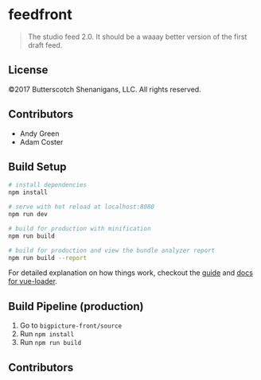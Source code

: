# feedfront

> The studio feed 2.0. It should be a waaay better version of the first draft feed.

License
---
©2017 Butterscotch Shenanigans, LLC. All rights reserved.

Contributors
---
 + Andy Green
 + Adam Coster

## Build Setup

``` bash
# install dependencies
npm install

# serve with hot reload at localhost:8080
npm run dev

# build for production with minification
npm run build

# build for production and view the bundle analyzer report
npm run build --report
```

For detailed explanation on how things work, checkout the [guide](http://vuejs-templates.github.io/webpack/) and [docs for vue-loader](http://vuejs.github.io/vue-loader).

## Build Pipeline (production)

1. Go to `bigpicture-front/source`
2. Run `npm install`
3. Run `npm run build`

## Contributors
